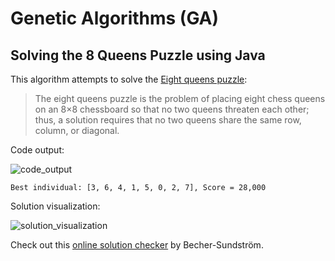 # Genetic Algorithms (GA)
## Solving the 8 Queens Puzzle using Java

This algorithm attempts to solve the [Eight queens puzzle](https://en.wikipedia.org/wiki/Eight_queens_puzzle):

> The eight queens puzzle is the problem of placing eight chess queens on an 8×8 chessboard so that no two queens threaten each other; thus, a solution requires that no two queens share the same row, column, or diagonal.

Code output:

![code_output](https://github.com/marcelovca90-inatel/C210/raw/master/ga-8queens-java/res/code_output.png)

```
Best individual: [3, 6, 4, 1, 5, 0, 2, 7], Score = 28,000
```

Solution visualization:

![solution_visualization](https://github.com/marcelovca90-inatel/C210/raw/master/ga-8queens-java/res/solution_visualization.png)

Check out this [online solution checker](http://eightqueen.becher-sundstroem.de/) by Becher-Sundström.
